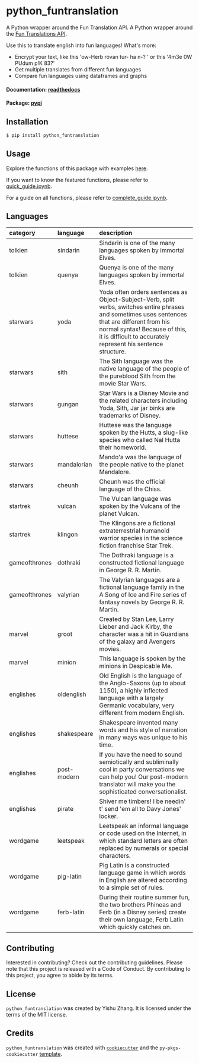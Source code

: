 
# python_funtranslation

A Python wrapper around the Fun Translation API.
A Python wrapper around the [Fun Translations API](https://funtranslations.com/api/).

Use this to translate english into fun languages! 
What's more: 
- Encrypt your text, like this 'ow-Herb róvan tur- ha n-? ' or this '4m3e 0W PUdum p!K 83?'
- Get multiple translates from different fun languages
- Compare fun languages using dataframes and graphs

#### Documentation: [readthedocs](https://python-funtranslation.readthedocs.io/)

#### Package: [pypi](https://pypi.org/project/python_funtranslation/)


## Installation

```bash
$ pip install python_funtranslation
```

## Usage

Explore the functions of this package with examples [here](https://python-funtranslation.readthedocs.io/en/latest/autoapi/python_funtranslation/python_funtranslation/index.html#python_funtranslation.python_funtranslation.get_full_description).

If you want to know the featured functions, please refer to [quick_guide.ipynb](https://github.com/QMSS-G5072-2023/fun-translation-api-python-wrapper/blob/master/quick_guide.ipynb).

For a guide on all functions, please refer to [complete_guide.ipynb](https://github.com/QMSS-G5072-2023/fun-translation-api-python-wrapper/blob/master/complete_guide.ipynb).


## Languages


| category      | language    | description                                                                                                                                                                                                                                     |
|:--------------|:------------|:------------------------------------------------------------------------------------------------------------------------------------------------------------------------------------------------------------------------------------------------|
| tolkien       | sindarin    | Sindarin is one of the many languages spoken by immortal Elves.                                                                                                                                                                                  |
| tolkien       | quenya      | Quenya is one of the many languages spoken by immortal Elves.                                                                                                                                                                                    |
| starwars      | yoda        | Yoda often orders sentences as Object-Subject-Verb, split verbs, switches entire phrases and sometimes uses sentences that are different from his normal syntax! Because of this, it is difficult to accurately represent his sentence structure. |
| starwars      | sith        | The Sith language was the native language of the people of the pureblood Sith from the movie Star Wars.                                                                                                                                          |
| starwars      | gungan      | Star Wars is a Disney Movie and the related characters including Yoda, Sith, Jar jar binks are trademarks of Disney.                                                                                                                           |
| starwars      | huttese     | Huttese was the language spoken by the Hutts, a slug-like species who called Nal Hutta their homeworld.                                                                                                                                          |
| starwars      | mandalorian | Mando'a was the language of the people native to the planet Mandalore.                                                                                                                                                                           |
| starwars      | cheunh      | Cheunh was the official language of the Chiss.                                                                                                                                                                                                   |
| startrek      | vulcan      | The Vulcan language was spoken by the Vulcans of the planet Vulcan.                                                                                                                                                                              |
| startrek      | klingon     | The Klingons are a fictional extraterrestrial humanoid warrior species in the science fiction franchise Star Trek.                                                                                                                               |
| gameofthrones | dothraki    | The Dothraki language is a constructed fictional language in George R. R. Martin.                                                                                                                                                                 |
| gameofthrones | valyrian    | The Valyrian languages are a fictional language family in the A Song of Ice and Fire series of fantasy novels by George R. R. Martin.                                                                                                         |
| marvel        | groot       | Created by Stan Lee, Larry Lieber and Jack Kirby, the character was a hit in Guardians of the galaxy and Avengers movies.                                                                                                                        |
| marvel        | minion      | This language is spoken by the minions in Despicable Me.                                                                                                                                                                                         |
| englishes     | oldenglish  | Old English is the language of the Anglo-Saxons (up to about 1150), a highly inflected language with a largely Germanic vocabulary, very different from modern English.                                                                   |
| englishes     | shakespeare | Shakespeare invented many words and his style of narration in many ways was unique to his time.                                                                                                                                                  |
| englishes     | post-modern | If you have the need to sound semiotically and subliminally cool in party conversations we can help you! Our post-modern translator will make you the sophisticated conversationalist.                                                         |
| englishes     | pirate      | Shiver me timbers! I be needin' t' send 'em all to Davy Jones' locker.                                                                                                                                                                           |
| wordgame      | leetspeak   | Leetspeak an informal language or code used on the Internet, in which standard letters are often replaced by numerals or special characters.                                                                                                     |
| wordgame      | pig-latin   | Pig Latin is a constructed language game in which words in English are altered according to a simple set of rules.                                                                                                                               |
| wordgame      | ferb-latin  | During their routine summer fun, the two brothers Phineas and Ferb (in a Disney series) create their own language, Ferb Latin which quickly catches on.                                      |



## Contributing

Interested in contributing? Check out the contributing guidelines. Please note that this project is released with a Code of Conduct. By contributing to this project, you agree to abide by its terms.

## License

`python_funtranslation` was created by Yishu Zhang. It is licensed under the terms of the MIT license.

## Credits

`python_funtranslation` was created with [`cookiecutter`](https://cookiecutter.readthedocs.io/en/latest/) and the `py-pkgs-cookiecutter` [template](https://github.com/py-pkgs/py-pkgs-cookiecutter).
